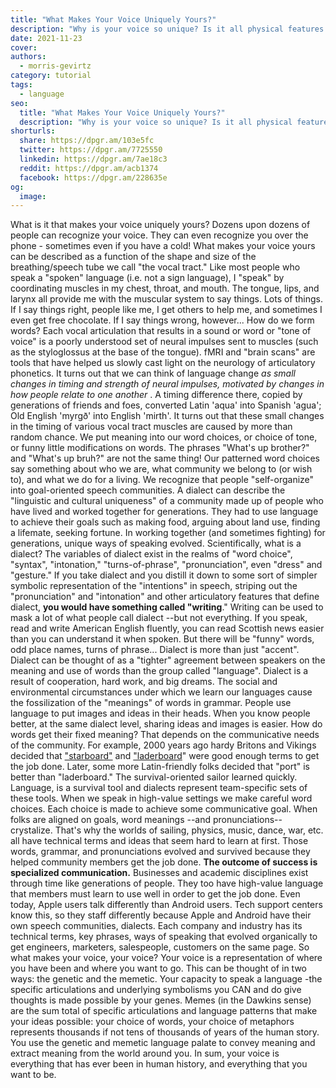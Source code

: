 ```yaml
---
title: "What Makes Your Voice Uniquely Yours?"
description: "Why is your voice so unique? Is it all physical features or environmental influences. Read more about what makes your voice yours."
date: 2021-11-23
cover: 
authors:
  - morris-gevirtz
category: tutorial
tags:
  - language
seo:
  title: "What Makes Your Voice Uniquely Yours?"
  description: "Why is your voice so unique? Is it all physical features or environmental influences. Read more about what makes your voice yours."
shorturls:
  share: https://dpgr.am/103e5fc
  twitter: https://dpgr.am/7725550
  linkedin: https://dpgr.am/7ae18c3
  reddit: https://dpgr.am/acb1374
  facebook: https://dpgr.am/228635e
og:
  image: 
---
```


What is it that makes your voice uniquely yours? Dozens upon dozens of people can recognize your voice. They can even recognize you over the phone - sometimes even if you have a cold! What makes your voice yours can be described as a function of the shape and size of the breathing/speech tube we call "the vocal tract." Like most people who speak a "spoken" language (i.e. not a sign language), I "speak" by coordinating muscles in my chest, throat, and mouth. The tongue, lips, and larynx all provide me with the muscular system to say things. Lots of things. If I say things right, people like me, I get others to help me, and sometimes I even get free chocolate. If I say things wrong, however... How do we form words? Each vocal articulation that results in a sound or word or "tone of voice" is a poorly understood set of neural impulses sent to muscles (such as the styloglossus at the base of the tongue). fMRI and "brain scans" are tools that have helped us slowly cast light on the neurology of articulatory phonetics. It turns out that we can think of language change _as small changes in timing and strength of neural impulses, motivated by changes in how people relate to one another_ . A timing difference there, copied by generations of friends and foes, converted Latin 'aqua' into Spanish 'agua'; Old English 'myrgð' into English 'mirth'. It turns out that these small changes in the timing of various vocal tract muscles are caused by more than random chance. We put meaning into our word choices, or choice of tone, or funny little modifications on words. The phrases "What's up brother?" and "What's up bruh?" are not the same thing! Our patterned word choices say something about who we are, what community we belong to (or wish to), and what we do for a living. We recognize that people "self-organize" into goal-oriented speech communities. A dialect can describe the "linguistic and cultural uniqueness" of a community made up of people who have lived and worked together for generations. They had to use language to achieve their goals such as making food, arguing about land use, finding a lifemate, seeking fortune. In working together (and sometimes fighting) for generations, unique ways of speaking evolved. Scientifically, what is a dialect? The variables of dialect exist in the realms of "word choice", "syntax", "intonation," "turns-of-phrase", "pronunciation", even "dress" and "gesture." If you take dialect and you distill it down to some sort of simpler symbolic representation of the "intentions" in speech, striping out the "pronunciation" and "intonation" and other articulatory features that define dialect, **you would have something called "writing**." Writing can be used to mask a lot of what people call dialect --but not everything. If you speak, read and write American English fluently, you can read Scottish news easier than you can understand it when spoken. But there will be "funny" words, odd place names, turns of phrase...  Dialect is more than just "accent". Dialect can be thought of as a "tighter" agreement between speakers on the meaning and use of words than the group called "language". Dialect is a result of cooperation, hard work, and big dreams. The social and environmental circumstances under which we learn our languages cause the fossilization of the "meanings" of words in grammar. People use language to put images and ideas in their heads. When you know people better, at the same dialect level, sharing ideas and images is easier. How do words get their fixed meaning? That depends on the communicative needs of the community. For example, 2000 years ago hardy Britons and Vikings decided that ["starboard"](https://www.etymonline.com/search?q=starboard) and ["laderboard](https://www.etymonline.com/word/larboard)" were good enough terms to get the job done. Later, some more Latin-friendly folks decided that "port" is better than "laderboard." The survival-oriented sailor learned quickly. Language, is a survival tool and dialects represent team-specific sets of these tools. When we speak in high-value settings we make careful word choices. Each choice is made to achieve some communicative goal. When folks are aligned on goals, word meanings --and pronunciations-- crystalize. That's why the worlds of sailing, physics, music, dance, war, etc. all have technical terms and ideas that seem hard to learn at first. Those words, grammar, and pronunciations evolved and survived because they helped community members get the job done. **The outcome of success is specialized communication.** Businesses and academic disciplines exist through time like generations of people. They too have high-value language that members must learn to use well in order to get the job done. Even today, Apple users talk differently than Android users. Tech support centers know this, so they staff differently because Apple and Android have their own speech communities, dialects. Each company and industry has its technical terms, key phrases, ways of speaking that evolved organically to get engineers, marketers, salespeople, customers on the same page.  So what makes your voice, your voice?  Your voice is a representation of where you have been and where you want to go. This can be thought of in two ways: the genetic and the memetic. Your capacity to speak a language -the specific articulations and underlying symbolisms you CAN and do give thoughts is made possible by your genes. Memes (in the Dawkins sense)  are the sum total of specific articulations and language patterns that make your ideas possible: your choice of words, your choice of metaphors represents thousands if not tens of thousands of years of the human story. You use the genetic and memetic language palate to convey meaning and extract meaning from the world around you. In sum, your voice is everything that has ever been in human history, and everything that you want to be.
